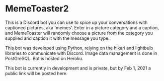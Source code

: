 # MemeToaster2

This is a Discord bot you can use to spice up your conversations with captioned pictures, aka 'memes'. Enter in a picture category and a caption, and MemeToaster will randomly choose a picture from the category you supplied and caption it with the message you type.

This bot was developed using Python, relying on the hikari and lightbulb libraries to communicate with Discord. Image data management is done in PostGreSQL. Bot is hosted on Heroku.

This bot is currently in development and is private, but by Feb 1, 2021 a public link will be posted here.
